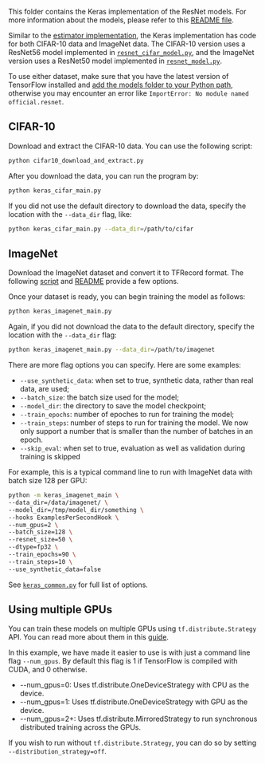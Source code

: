 This folder contains the Keras implementation of the ResNet models. For more 
information about the models, please refer to this [README file](../README.md).

Similar to the [estimator implementation](/official/resnet), the Keras 
implementation has code for both CIFAR-10 data and ImageNet data. The CIFAR-10
version uses a ResNet56 model implemented in 
[`resnet_cifar_model.py`](./resnet_cifar_model.py), and the ImageNet version 
uses a ResNet50 model implemented in [`resnet_model.py`](./resnet_model.py).

To use 
either dataset, make sure that you have the latest version of TensorFlow 
installed and 
[add the models folder to your Python path](/official/#running-the-models),
otherwise you may encounter an error like `ImportError: No module named 
official.resnet`.

## CIFAR-10

Download and extract the CIFAR-10 data. You can use the following script:
```bash
python cifar10_download_and_extract.py
```

After you download the data, you can run the program by:

```bash
python keras_cifar_main.py
```

If you did not use the default directory to download the data, specify the 
location with the `--data_dir` flag, like:

```bash
python keras_cifar_main.py --data_dir=/path/to/cifar
```

## ImageNet

Download the ImageNet dataset and convert it to TFRecord format. 
The following [script](https://github.com/tensorflow/tpu/blob/master/tools/datasets/imagenet_to_gcs.py)
and [README](https://github.com/tensorflow/tpu/tree/master/tools/datasets#imagenet_to_gcspy)
provide a few options.

Once your dataset is ready, you can begin training the model as follows:

```bash
python keras_imagenet_main.py 
```

Again, if you did not download the data to the default directory, specify the
location with the `--data_dir` flag:

```bash
python keras_imagenet_main.py --data_dir=/path/to/imagenet
```

There are more flag options you can specify. Here are some examples:

- `--use_synthetic_data`: when set to true, synthetic data, rather than real 
data, are used;
- `--batch_size`: the batch size used for the model;
- `--model_dir`: the directory to save the model checkpoint;
- `--train_epochs`: number of epoches to run for training the model;
- `--train_steps`: number of steps to run for training the model. We now only
support a number that is smaller than the number of batches in an epoch.
- `--skip_eval`: when set to true, evaluation as well as validation during 
training is skipped

For example, this is a typical command line to run with ImageNet data with 
batch size 128 per GPU:

```bash
python -m keras_imagenet_main \
--data_dir=/data/imagenet/ \
--model_dir=/tmp/model_dir/something \
--hooks ExamplesPerSecondHook \
--num_gpus=2 \
--batch_size=128 \
--resnet_size=50 \
--dtype=fp32 \
--train_epochs=90 \
--train_steps=10 \
--use_synthetic_data=false
```

See [`keras_common.py`](keras_common.py) for full list of options.

## Using multiple GPUs
You can train these models on multiple GPUs using `tf.distribute.Strategy` API. 
You can read more about them in this 
[guide](https://www.tensorflow.org/guide/distribute_strategy).

In this example, we have made it easier to use is with just a command line flag 
`--num_gpus`. By default this flag is 1 if TensorFlow is compiled with CUDA, 
and 0 otherwise.

- --num_gpus=0: Uses tf.distribute.OneDeviceStrategy with CPU as the device.
- --num_gpus=1: Uses tf.distribute.OneDeviceStrategy with GPU as the device.
- --num_gpus=2+: Uses tf.distribute.MirroredStrategy to run synchronous 
distributed training across the GPUs.

If you wish to run without `tf.distribute.Strategy`, you can do so by setting 
`--distribution_strategy=off`.

